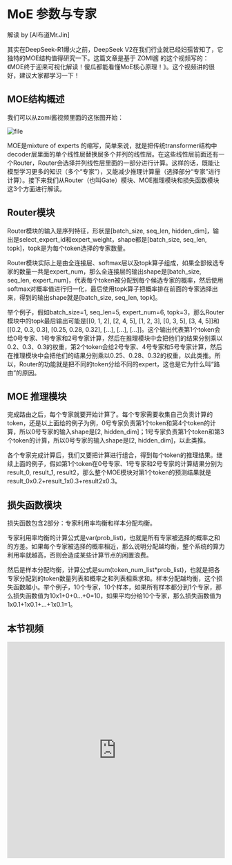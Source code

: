 # MoE 参数与专家

解读 by [AI布道Mr.Jin]

其实在DeepSeek-R1爆火之前，DeepSeek V2在我们行业就已经妇孺皆知了，它独特的MOE结构值得研究一下。这篇文章是基于 ZOMI酱 的这个视频写的：《MOE终于迎来可视化解读！傻瓜都能看懂MoE核心原理！》。这个视频讲的很好，建议大家都学习一下！

## MOE结构概述

我们可以从zomi酱视频里面的这张图开始：

![file](http://image.openwrite.cn/33719_D3965B8EB13E4241A927D74DA36C0837.png)

MOE是mixture of experts 的缩写，简单来说，就是把传统transformer结构中decoder层里面的单个线性层替换层多个并列的线性层。在这些线性层前面还有一个Router，Router会选择并列线性层里面的一部分进行计算。这样的话，既能让模型学习更多的知识（多个“专家”），又能减少推理计算量（选择部分“专家”进行计算）。接下来我们从Router（也叫Gate）模块、MOE推理模块和损失函数模块这3个方面进行解读。

## Router模块

Router模块的输入是序列特征，形状是[batch_size, seq_len, hidden_dim]，输出是select_expert_id和expert_weight，shape都是[batch_size, seq_len, topk]，topk是为每个token选择的专家数量。

Router模块实际上是由全连接层、softmax层以及topk算子组成，如果全部候选专家的数量一共是expert_num，那么全连接层的输出shape是[batch_size, seq_len, expert_num]，代表每个token被分配到每个候选专家的概率，然后使用softmax对概率值进行归一化，最后使用topk算子把概率排在前面的专家选择出来，得到的输出shape就是[batch_size, seq_len, topk]。

举个例子，假如batch_size=1, seq_len=5, expert_num=6, topk=3，那么Router模块中的topk最后输出可能是[[0, 1, 2], [2, 4, 5], [1, 2,  3], [0, 3, 5], [3, 4, 5]]和[[0.2, 0.3, 0.3], [0.25, 0.28, 0.32], [...], [...], [...]]。这个输出代表第1个token会给0号专家、1号专家和2号专家计算，然后在推理模块中会把他们的结果分别乘以0.2、0.3、0.3的权重，第2个token会给2号专家、4号专家和5号专家计算，然后在推理模块中会把他们的结果分别乘以0.25、0.28、0.32的权重，以此类推。所以，Router的功能就是把不同的token分给不同的expert，这也是它为什么叫“路由”的原因。

## MOE 推理模块

完成路由之后，每个专家就要开始计算了。每个专家需要收集自己负责计算的token，还是以上面给的例子为例，0号专家负责第1个token和第4个token的计算，所以0号专家的输入shape是[2, hidden_dim]；1号专家负责第1个token和第3个token的计算，所以0号专家的输入shape是[2, hidden_dim]，以此类推。

各个专家完成计算后，我们又要把计算进行组合，得到每个token的推理结果。继续上面的例子，假如第1个token在0号专家、1号专家和2号专家的计算结果分别为result_0, result_1, result2，那么整个MOE模块对第1个token的预测结果就是result_0x0.2+result_1x0.3+result2x0.3。

## 损失函数模块

损失函数包含2部分：专家利用率均衡和样本分配均衡。

专家利用率均衡的计算公式是var(prob_list)，也就是所有专家被选择的概率之和的方差。如果每个专家被选择的概率相近，那么说明分配越均衡，整个系统的算力利用率就越高，否则会造成某些计算节点的闲置浪费。

然后是样本分配均衡，计算公式是sum(token_num_list*prob_list)，也就是把各专家分配到的token数量列表和概率之和列表相乘求和。样本分配越均衡，这个损失函数越小。举个例子，10个专家，10个样本，如果所有样本都分到1个专家，那么损失函数值为10x1+0+0...+0=10，如果平均分给10个专家，那么损失函数值为1x0.1+1x0.1+...+1x0.1=1。

## 本节视频

<html>
<iframe src="https://player.bilibili.com/player.html?isOutside=true&aid=114115938881668&bvid=BV1UERNYqEwU&cid=28726726639&p=1&as_wide=1&high_quality=1&danmaku=0&t=30&autoplay=0" width="100%" height="500" scrolling="no" border="0" frameborder="no" framespacing="0" allowfullscreen="true"> </iframe>
</html>
